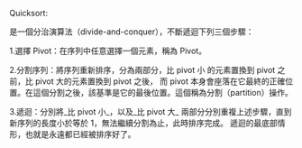 Quicksort:

是一個分治演算法（divide-and-conquer），不斷遞迴下列三個步驟：

1.選擇 Pivot：在序列中任意選擇一個元素，稱為 Pivot。

2.分割序列：將序列重新排序，分為兩部分，比 pivot 小 的元素置換到 pivot 之前，比 pivot 大的元素置換到 pivot 之後，
而 pivot 本身會座落在它最終的正確位置。在這個分割之後，該基準是它的最後位置。這個稱為分割（partition）操作。

3.遞迴：分別將_比 pivot 小_，以及_比 pivot 大_ 兩部分分別重複上述步驟，直到新序列的長度小於等於 1，無法繼續分割為止，此時排序完成。
遞迴的最底部情形，也就是永遠都已經被排序好了。

